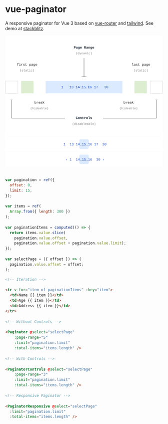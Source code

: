 # vue-paginator
A responsive paginator for Vue 3 based on [vue-router](https://router.vuejs.org/) and [tailwind](https://tailwindcss.com/). See demo at [stackblitz](https://stackblitz.com/edit/vue-paginator?file=src%2Fviews%2FHome.vue).

<picture>
  <source media="(prefers-color-scheme: dark)" srcset=".github/paginator-struct-dark.svg">
  <source media="(prefers-color-scheme: light)" srcset=".github/paginator-struct-light.svg">
  <img alt="vue-paginator structure" src=".github/paginator-struct-light.svg">
</picture>

<br>

<picture>
  <source media="(prefers-color-scheme: dark)" srcset=".github/paginator-v1-dark.svg">
  <source media="(prefers-color-scheme: light)" srcset=".github/paginator-v1-light.svg">
  <img alt="vue-paginator responsive" src=".github/paginator-v1-light.svg">
</picture>

<br>

<picture>
  <source media="(prefers-color-scheme: dark)" srcset=".github/paginator-v2-dark.svg">
  <source media="(prefers-color-scheme: light)" srcset=".github/paginator-v2-light.svg">
  <img alt="vue-paginator with controls" src=".github/paginator-v2-light.svg">
</picture>

<br>
<br>


```js
var pagination = ref({
  offset: 0,
  limit: 15,
});

var items = ref(
  Array.from({ length: 300 })
);

var paginationItems = computed(() => {
  return items.value.slice(
    pagination.value.offset,
    pagination.value.offset + pagination.value.limit);
});

var selectPage = ({ offset }) => (
  pagination.value.offset = offset;
);
```

```html
<!-- Iteration -->

<tr v-for="item of paginationItems" :key="item">
  <td>Name {{ item }}</td>
  <td>Age {{ item }}</td>
  <td>Address {{ item }}</td>
</tr>

<!-- Without Controls -->

<Paginator @select="selectPage"
    :page-range="5"
    :limit="pagination.limit"
    :total-items="items.length" />

<!-- With Controls -->

<PaginatorControls @select="selectPage"
    :page-range="3"
    :limit="pagination.limit"
    :total-items="items.length" />

<!-- Responsive Paginator -->

<PaginatorResponsive @select="selectPage"
  :limit="pagination.limit"
  :total-items="items.length" />
```
